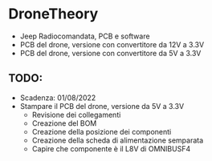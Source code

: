 # DroneTheory

- Jeep Radiocomandata, PCB e software
- PCB del drone, versione con convertitore da 12V a 3.3V
- PCB del drone, versione con convertitore da 5V a 3.3V

## TODO:
- Scadenza: 01/08/2022
- Stampare il PCB del drone, versione da 5V a 3.3V
    - Revisione dei collegamenti
    - Creazione del BOM
    - Creazione della posizione dei componenti
    - Creazione della scheda di alimentazione semparata
    - Capire che componente è il L8V di OMNIBUSF4
